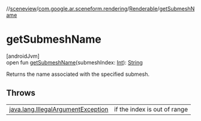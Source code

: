 //[sceneview](../../../index.md)/[com.google.ar.sceneform.rendering](../index.md)/[Renderable](index.md)/[getSubmeshName](get-submesh-name.md)

# getSubmeshName

[androidJvm]\
open fun [getSubmeshName](get-submesh-name.md)(submeshIndex: [Int](https://kotlinlang.org/api/latest/jvm/stdlib/kotlin/-int/index.html)): [String](https://developer.android.com/reference/kotlin/java/lang/String.html)

Returns the name associated with the specified submesh.

## Throws

| | |
|---|---|
| [java.lang.IllegalArgumentException](https://developer.android.com/reference/kotlin/java/lang/IllegalArgumentException.html) | if the index is out of range |
